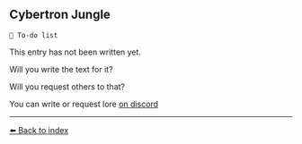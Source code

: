 ## Cybertron Jungle

`📃 To-do list`

This entry has not been written yet.

Will you write the text for it?

Will you request others to that?

You can write or request lore [on discord](<https://discord.com/channels/562910943848169472/1173922660489633802>)


----------
[⬅️ Back to index](../refs/#b9b0_s)